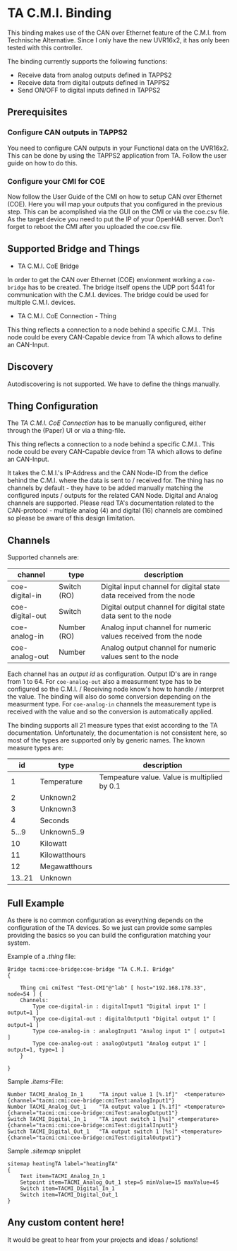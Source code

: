 # TA C.M.I. Binding

This binding makes use of the CAN over Ethernet feature of the C.M.I. from Technische Alternative. Since I only have the new UVR16x2, it has only been tested with this controller.

The binding currently supports the following functions:

* Receive data from analog outputs defined in TAPPS2
* Receive data from digital outputs defined in TAPPS2
* Send ON/OFF to digital inputs defined in TAPPS2

## Prerequisites

### Configure CAN outputs in TAPPS2

You need to configure CAN outputs in your Functional data on the UVR16x2. This can be done by using the TAPPS2 application from TA. Follow the user guide on how to do this.

### Configure your CMI for COE

Now follow the User Guide of the CMI on how to setup CAN over Ethernet (COE). Here you will map your outputs that you configured in the previous step. This can be acomplished via the GUI on the CMI or via the coe.csv file. As the target device you need to put the IP of your OpenHAB server. Don’t forget to reboot the CMI after you uploaded the coe.csv file.

## Supported Bridge and Things

* TA C.M.I. CoE Bridge

In order to get the CAN over Ethernet (COE) envionment working a `coe-bridge` has to be created. The bridge itself opens the UDP port 5441 for communication with the C.M.I. devices. The bridge could be used for multiple C.M.I. devices.

* TA C.M.I. CoE Connection - Thing

This thing reflects a connection to a node behind a specific C.M.I.. This node could be every CAN-Capable device from TA which allows to define an CAN-Input.

## Discovery

Autodiscovering is not supported. We have to define the things manually.

## Thing Configuration

The _TA C.M.I. CoE Connection_ has to be manually configured, either through the (Paper) UI or via a thing-file. 

This thing reflects a connection to a node behind a specific C.M.I.. This node could be every CAN-Capable device from TA which allows to define an CAN-Input.

It takes the C.M.I.'s IP-Address and the CAN Node-ID from the defice behind the C.M.I. where the data is sent to / received for. The thing has no channels by default - they have to be added manually matching the configured inputs / outputs for the related CAN Node. Digital and Analog channels are supported. Please read TA's documentation related to the CAN-protocol - multiple analog (4) and digital (16) channels are combined so please be aware of this design limitation.

## Channels

Supported channels are:

| channel  | type   | description                  |
|----------|--------|------------------------------|
| coe-digital-in  | Switch (RO) | Digital input channel for digital state data received from the node  |
| coe-digital-out | Switch      | Digital output channel for digital state data sent to the node  |
| coe-analog-in   | Number (RO) | Analog input channel for numeric values received from the node  |
| coe-analog-out  | Number      | Analog output channel for numeric values sent to the node       |

Each channel has an _output id_ as configuration. Output ID's are in range from 1 to 64. For `coe-analog-out` also a measurment type has to be configured so the C.M.I. / Receiving node know's how to handle / interpret the value. The binding will also do some conversion depending on the measurment type. For `coe-analog-in` channels the measurement type is received with the value and so the conversion is automatically applied.

The binding supports all 21 measure types that exist according to the TA documentation. Unfortunately, the documentation is not consistent here, so most of the types are supported only by generic names. The known measure types are:

| id  | type   | description                  |
|----------|--------|------------------------------|
| 1  | Temperature | Tempeature value. Value is multiplied by 0.1  |
| 2  | Unknown2 |   |
| 3  | Unknown3 |   |
| 4  | Seconds |   |
| 5...9 | Unknown5..9 |   |
| 10 | Kilowatt |   |
| 11 | Kilowatthours |   |
| 12 | Megawatthours |   |
| 13..21 | Unknown | |


## Full Example

As there is no common configuration as everything depends on the configuration of the TA devices. So we just can provide some samples providing the basics so you can build the configuration matching your system.

Example of a _.thing_ file:

```
Bridge tacmi:coe-bridge:coe-bridge "TA C.M.I. Bridge"
{

    Thing cmi cmiTest "Test-CMI"@"lab" [ host="192.168.178.33", node=54 ] {
    Channels:
        Type coe-digital-in : digitalInput1 "Digital input 1" [ output=1 ]
        Type coe-digital-out : digitalOutput1 "Digital output 1" [ output=1 ]
        Type coe-analog-in : analogInput1 "Analog input 1" [ output=1 ]
        Type coe-analog-out : analogOutput1 "Analog output 1" [ output=1, type=1 ]
    }

}
```

Sample _.items_-File:

```
Number TACMI_Analog_In_1     "TA input value 1 [%.1f]"  <temperature> {channel="tacmi:cmi:coe-bridge:cmiTest:analogInput1"}
Number TACMI_Analog_Out_1    "TA output value 1 [%.1f]" <temperature> {channel="tacmi:cmi:coe-bridge:cmiTest:analogOutput1"}
Switch TACMI_Digital_In_1    "TA input switch 1 [%s]" <temperature> {channel="tacmi:cmi:coe-bridge:cmiTest:digitalInput1"}
Switch TACMI_Digital_Out_1   "TA output switch 1 [%s]" <temperature> {channel="tacmi:cmi:coe-bridge:cmiTest:digitalOutput1"}
```

Sample _.sitemap_ snipplet

```
sitemap heatingTA label="heatingTA"
{
    Text item=TACMI_Analog_In_1
	Setpoint item=TACMI_Analog_Out_1 step=5 minValue=15 maxValue=45
    Switch item=TACMI_Digital_In_1
    Switch item=TACMI_Digital_Out_1
}
```

## Any custom content here!

It would be great to hear from your projects and ideas / solutions!